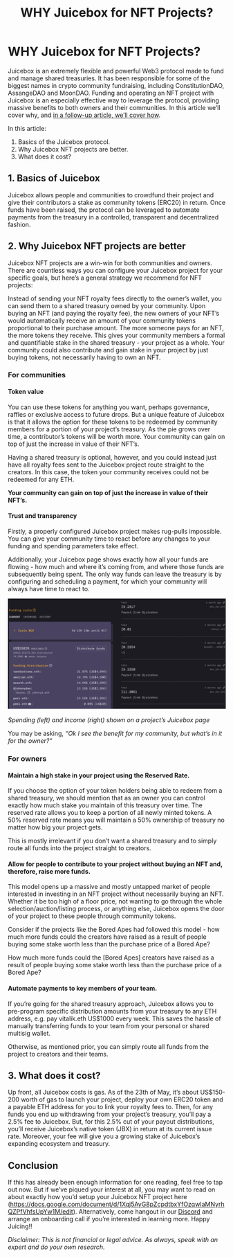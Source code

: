 ﻿---
slug: why-juicebox-for-nfts
title: WHY Juicebox for NFT Projects?
authors: [johnnyd]
tags: [guide, nft]
---

# WHY Juicebox for NFT Projects?


Juicebox is an extremely flexible and powerful Web3 protocol made to fund and manage shared treasuries. It has been responsible for some of the biggest names in crypto community fundraising, including ConstitutionDAO, AssangeDAO and MoonDAO. Funding and operating an NFT project with Juicebox is an especially effective way to leverage the protocol, providing massive benefits to both owners and their communities. In this article we’ll cover why, and [in a follow-up article, we’ll cover how](/blog/how-juicebox-for-nfts).

In this article: 
1. Basics of the Juicebox protocol.
2. Why Juicebox NFT projects are better.
3. What does it cost?

## 1. Basics of Juicebox
Juicebox allows people and communities to crowdfund their project and give their contributors a stake as community tokens (ERC20) in return. Once funds have been raised, the protocol can be leveraged to automate payments from the treasury in a controlled, transparent and decentralized fashion. 

## 2. Why Juicebox NFT projects are better
Juicebox NFT projects are a win-win for both communities and owners. There are countless ways you can configure your Juicebox project for your specific goals, but here’s a general strategy we recommend for NFT projects: 

Instead of sending your NFT royalty fees directly to the owner’s wallet, you can send them to a shared treasury owned by your community. Upon buying an NFT (and paying the royalty fee), the new owners of your NFT’s would automatically receive an amount of your community tokens proportional to their purchase amount. The more someone pays for an NFT, the more tokens they receive. This gives your community members a formal and quantifiable stake in the shared treasury - your project as a whole. Your community could also contribute and gain stake in your project by just buying tokens, not necessarily having to own an NFT. 

### For communities 
#### Token value 
You can use these tokens for anything you want, perhaps governance, raffles or exclusive access to future drops. But a unique feature of Juicebox is that it allows the option for these tokens to be redeemed by community members for a portion of your project’s treasury. As the pie grows over time, a contributor’s tokens will be worth more. Your community can gain on top of just the increase in value of their NFT’s.

Having a shared treasury is optional, however, and you could instead just have all royalty fees sent to the Juicebox project route straight to the creators. In this case, the token your community receives could not be redeemed for any ETH. 

**Your community can gain on top of just the increase in value of their NFT’s.**

#### Trust and transparency 

Firstly, a properly configured Juicebox project makes rug-pulls impossible. You can give your community time to react before any changes to your funding and spending parameters take effect. 

Additionally, your Juicebox page shows exactly how all your funds are flowing - how much and where it’s coming from, and where those funds are subsequently being spent. The only way funds can leave the treasury is by configuring and scheduling a payment, for which your community will always have time to react to. 

![](image1.png)

*Spending (left) and income (right) shown on a project’s Juicebox page*

You may be asking, *“Ok I see the benefit for my community, but what’s in it for the owner?"*


### For owners

#### Maintain a high stake in your project using the Reserved Rate.

If you choose the option of your token holders being able to redeem from a shared treasury, we should mention that as an owner you can control exactly how much stake you maintain of this treasury over time. The reserved rate allows you to keep a portion of all newly minted tokens. A 50% reserved rate means you will maintain a 50% ownership of treasury no matter how big your project gets. 

This is mostly irrelevant if you don’t want a shared treasury and to simply route all funds into the project straight to creators. 

#### Allow for people to contribute to your project without buying an NFT and, therefore, raise more funds.

This model opens up a massive and mostly untapped market of people interested in investing in an NFT project without necessarily buying an NFT. Whether it be too high of a floor price, not wanting to go through the whole selection/auction/listing process, or anything else, Juicebox opens the door of your project to these people through community tokens.

Consider if the projects like the Bored Apes had followed this model - how much more funds could the creators have raised as a result of people buying some stake worth less than the purchase price of a Bored Ape? 

How much more funds could the [Bored Apes] creators have raised as a result of people buying some stake worth less than the purchase price of a Bored Ape? 

#### Automate payments to key members of your team.

If you’re going for the shared treasury approach, Juicebox allows you to pre-program specific distribution amounts from your treasury to any ETH address, e.g. pay vitalik.eth US$1000 every week. This saves the hassle of manually transferring funds to your team from your personal or shared multisig wallet. 

Otherwise, as mentioned prior, you can simply route all funds from the project to creators and their teams. 

## 3. What does it cost?

Up front, all Juicebox costs is gas. As of the 23th of May, it’s about US$150-200 worth of gas to launch your project, deploy your own ERC20 token and a payable ETH address for you to link your royalty fees to. Then, for any funds you end up withdrawing from your project’s treasury, you’ll pay a 2.5% fee to Juicebox. But, for this 2.5% cut of your payout distributions, you’ll receive Juicebox’s native token (JBX) in return at its current issue rate. Moreover, your fee will give you a growing stake of Juicebox’s expanding ecosystem and treasury. 

## Conclusion

If this has already been enough information for one reading, feel free to tap out now. But if we’ve piqued your interest at all, you may want to read on about exactly how you’d setup your Juicebox NFT project here (https://docs.google.com/document/d/1Xqj5AyG8pZcpdtbxYfOzqwIaMNyrhQZPfVhfsUpYw1M/edit). Alternatively, come hangout in our [Discord](https://discord.gg/juicebox) and arrange an onboarding call if you’re interested in learning more. Happy Juicing!! 

*Disclaimer: This is not financial or legal advice. As always, speak with an expert and do your own research.*
